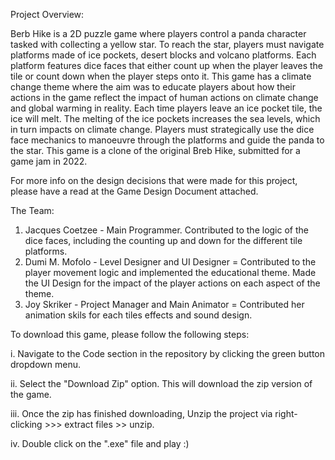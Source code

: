 Project Overview:

Berb Hike is a 2D puzzle game where players control a panda character tasked with collecting a yellow star. To reach the star, players must navigate platforms made of ice pockets, desert blocks and volcano platforms. Each platform features dice faces that either count up when the player leaves the tile or count down when the player steps onto it. This game has a climate change theme where the aim was to educate players about how their actions in the game reflect the impact of human actions on climate change and global warming in reality. Each time players leave an ice pocket tile, the ice will melt. The melting of the ice pockets increases the sea levels, which in turn impacts on climate change.
Players must strategically use the dice face mechanics to manoeuvre through the platforms and guide the panda to the star. This game is a clone of the original Breb Hike, submitted for a game jam in 2022.

For more info on the design decisions that were made for this project, please have a read at the Game Design Document attached.


The Team:
 1. Jacques Coetzee -  Main Programmer. Contributed to the logic of the dice faces, including the counting up and down for the different tile platforms.
2. Dumi M. Mofolo - Level Designer and UI Designer = Contributed to the player movement logic and implemented the educational theme. Made the UI Design for the impact of the player actions on each aspect of the theme.
3. Joy Skriker - Project Manager and Main Animator = Contributed her animation skils for each tiles effects and sound design.


To download this game, please follow the following steps:

i. Navigate to the Code section in the repository by clicking the  green button dropdown menu.

ii. Select the "Download Zip" option. This will download the zip version of the game.

iii. Once the zip has finished downloading, Unzip the project via right-clicking >>> extract files >> unzip.

iv. Double click on the ".exe" file and play :)
